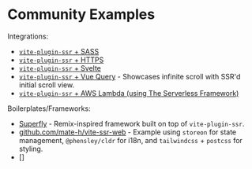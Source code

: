 # Community Examples

Integrations:
 - [`vite-plugin-ssr` + SASS](https://github.com/brillout/vite-plugin-ssr-sass)
 - [`vite-plugin-ssr` + HTTPS](https://github.com/aral/vite-plugin-ssr-with-tls)
 - [`vite-plugin-ssr` + Svelte](https://github.com/aral/vite-plugin-ssr-svelte)
 - [`vite-plugin-ssr` + Vue Query](https://github.com/wobsoriano/vite-plugin-ssr-vue-query) - Showcases infinite scroll with SSR'd initial scroll view.
 - [`vite-plugin-ssr` + AWS Lambda (using The Serverless Framework)](https://github.com/jamesladd/aws-vite-ssr)

Boilerplates/Frameworks:
 - [Superfly](https://github.com/deckchairlabs/superfly) - Remix-inspired framework built on top of `vite-plugin-ssr`.
 - [github.com/mate-h/vite-ssr-web](https://github.com/mate-h/vite-ssr-web) - Example using `storeon` for state management, `@phensley/cldr` for i18n, and `tailwindcss` + `postcss` for styling.
 - []
